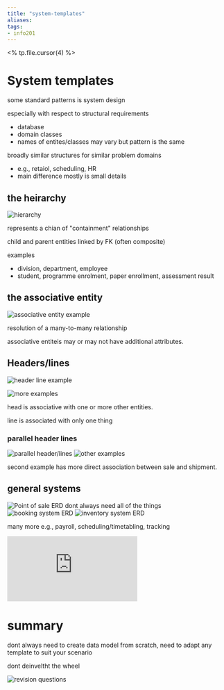 ```yaml
---
title: "system-templates"
aliases: 
tags: 
- info201
---
```


<% tp.file.cursor(4) %>
# System templates
some standard patterns is system design

especially with respect to structural requirements
- database
- domain classes
- names of entites/classes may vary but pattern is the same

broadly similar structures for similar problem domains
- e.g., retaiol, scheduling, HR
- main difference mostly is small details

## the heirarchy
![hierarchy](https://i.imgur.com/uGcao6S.png)

represents a chian of "containment" relationships

child and parent entities linked by FK (often composite)

examples
- division, department, employee
- student, programme enrolment, paper enrollment, assessment result

## the associative entity
![associative entity example](https://i.imgur.com/JQM0LTd.png)

resolution of a many-to-many relationship

associative entiteis may or may not have additional attributes.

## Headers/lines
![header line example](https://i.imgur.com/MH7mRRi.png)

![more examples](https://i.imgur.com/aHGKqV7.png)

head is associative with one or more other entities.

line is associated with only one thing

### parallel header lines
![parallel header/lines](https://i.imgur.com/CDPLeXG.png)
![other examples](https://i.imgur.com/rG5Jr49.png)

second example has more direct association between sale and shipment.

## general systems
![Point of sale ERD](https://i.imgur.com/S7YhvAa.png)
dont always need all of the things
![booking system ERD](https://i.imgur.com/AOjrHkC.png)
![inventory system ERD](https://i.imgur.com/vdEjRh7.png)

many more e.g., payroll, scheduling/timetabling, tracking

![more examples possibly dated](http://www.databaseanswers.org/data_models/index.html)

# summary
dont always need to create data model from scratch, need to adapt any template to suit your scenario

dont deinveltht the wheel

![revision questions](https://i.imgur.com/LKRU7lh.png)

